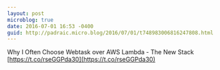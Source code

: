 ```yaml
---
layout: post
microblog: true
date: 2016-07-01 16:53 -0400
guid: http://padraic.micro.blog/2016/07/01/t748983006816247808.html
---
```

Why I Often Choose Webtask over AWS Lambda - The New Stack [https://t.co/rseGGPda30](https://t.co/rseGGPda30)
